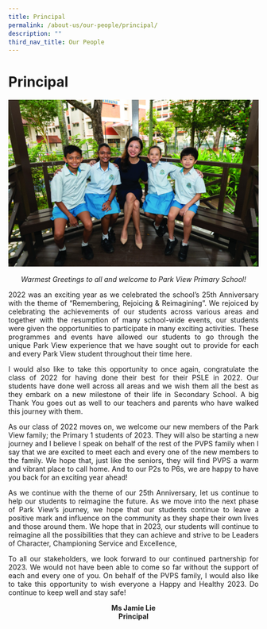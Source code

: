 ```yaml
---
title: Principal
permalink: /about-us/our-people/principal/
description: ""
third_nav_title: Our People
---
```

# **Principal**
![](/images/Principal_002.jpg)

<center><i>Warmest Greetings to all and welcome to Park View Primary School!</i> <center>

<p align="justify">2022 was an exciting year as we celebrated the school’s 25th Anniversary with the theme of “Remembering, Rejoicing & Reimagining”. We rejoiced by celebrating the achievements of our students across various areas and together with the resumption of many school-wide events, our students were given the opportunities to participate in many exciting activities. These programmes and events have allowed our students to go through the unique Park View experience that we have sought out to provide for each and every Park View student throughout their time here. <p>

<p align="justify">I would also like to take this opportunity to once again, congratulate the class of 2022 for having done their best for their PSLE in 2022. Our students have done well across all areas and we wish them all the best as they embark on a new milestone of their life in Secondary School. A big Thank You goes out as well to our teachers and parents who have walked this journey with them.

<p align="justify">As our class of 2022 moves on, we welcome our new members of the Park View family; the Primary 1 students of 2023. They will also be starting a new journey and I believe I speak on behalf of the rest of the PVPS family when I say that we are excited to meet each and every one of the new members to the family. We hope that, just like the seniors, they will find PVPS a warm and vibrant place to call home. And to our P2s to P6s, we are happy to have you back for an exciting year ahead!

<p align="justify">As we continue with the theme of our 25th Anniversary, let us continue to help our students to reimagine the future. As we move into the next phase of Park View’s journey, we hope that our students continue to leave a positive mark and influence on the community as they shape their own lives and those around them. We hope that in 2023, our students will continue to reimagine all the possibilities that they can achieve and strive to be Leaders of Character, Championing Service and Excellence,

<p align="justify">To all our stakeholders, we look forward to our continued partnership for 2023. We would not have been able to come so far without the support of each and every one of you. On behalf of the PVPS family, I would also like to take this opportunity to wish everyone a Happy and Healthy 2023. Do continue to keep well and stay safe!

**Ms Jamie Lie  
Principal**